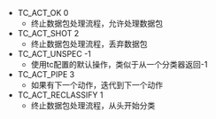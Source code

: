 - TC_ACT_OK 0
  - 终止数据包处理流程，允许处理数据包
- TC_ACT_SHOT 2
  - 终止数据包处理流程，丢弃数据包
- TC_ACT_UNSPEC -1 
  - 使用tc配置的默认操作，类似于从一个分类器返回-1 
- TC_ACT_PIPE 3
  - 如果有下一个动作，迭代到下一个动作
- TC_ACT_RECLASSIFY 1 
  - 终止数据包处理流程，从头开始分类